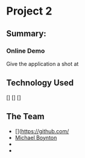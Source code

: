 # Project 2

## Summary:


### Online Demo
Give the application a shot at []()

## Technology Used

[]
[]
[]

## The Team
- [](https://github.com/
- [Michael Boynton](https://github.com/Badger-MchlB)
- [](https://github.com/)
- [](https://github.com/)
